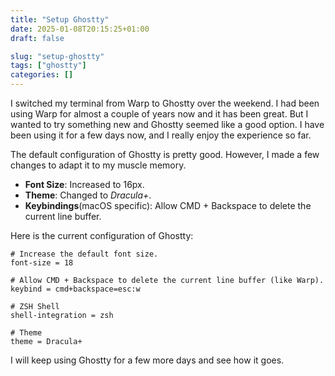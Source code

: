 ```yaml
---
title: "Setup Ghostty"
date: 2025-01-08T20:15:25+01:00
draft: false

slug: "setup-ghostty"
tags: ["ghostty"]
categories: []
---
```


I switched my terminal from Warp to Ghostty over the weekend.
I had been using Warp for almost a couple of years now and it has been great.
But I wanted to try something new and Ghostty seemed like a good option.
I have been using it for a few days now, and I really enjoy the experience so far.

The default configuration of Ghostty is pretty good.
However, I made a few changes to adapt it to my muscle memory.

- **Font Size**: Increased to 16px.
- **Theme**: Changed to *Dracula+*.
- **Keybindings**(macOS specific): Allow CMD + Backspace to delete the current line buffer.

Here is the current configuration of Ghostty:

```
# Increase the default font size.
font-size = 18

# Allow CMD + Backspace to delete the current line buffer (like Warp).
keybind = cmd+backspace=esc:w

# ZSH Shell
shell-integration = zsh

# Theme
theme = Dracula+
```

I will keep using Ghostty for a few more days and see how it goes.
